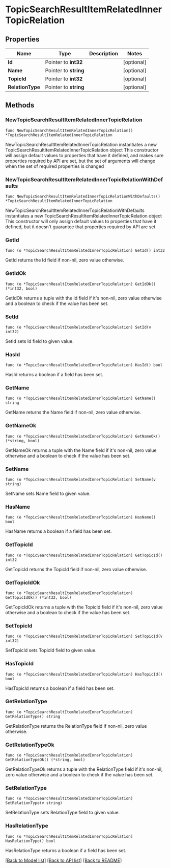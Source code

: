 # TopicSearchResultItemRelatedInnerTopicRelation

## Properties

Name | Type | Description | Notes
------------ | ------------- | ------------- | -------------
**Id** | Pointer to **int32** |  | [optional] 
**Name** | Pointer to **string** |  | [optional] 
**TopicId** | Pointer to **int32** |  | [optional] 
**RelationType** | Pointer to **string** |  | [optional] 

## Methods

### NewTopicSearchResultItemRelatedInnerTopicRelation

`func NewTopicSearchResultItemRelatedInnerTopicRelation() *TopicSearchResultItemRelatedInnerTopicRelation`

NewTopicSearchResultItemRelatedInnerTopicRelation instantiates a new TopicSearchResultItemRelatedInnerTopicRelation object
This constructor will assign default values to properties that have it defined,
and makes sure properties required by API are set, but the set of arguments
will change when the set of required properties is changed

### NewTopicSearchResultItemRelatedInnerTopicRelationWithDefaults

`func NewTopicSearchResultItemRelatedInnerTopicRelationWithDefaults() *TopicSearchResultItemRelatedInnerTopicRelation`

NewTopicSearchResultItemRelatedInnerTopicRelationWithDefaults instantiates a new TopicSearchResultItemRelatedInnerTopicRelation object
This constructor will only assign default values to properties that have it defined,
but it doesn't guarantee that properties required by API are set

### GetId

`func (o *TopicSearchResultItemRelatedInnerTopicRelation) GetId() int32`

GetId returns the Id field if non-nil, zero value otherwise.

### GetIdOk

`func (o *TopicSearchResultItemRelatedInnerTopicRelation) GetIdOk() (*int32, bool)`

GetIdOk returns a tuple with the Id field if it's non-nil, zero value otherwise
and a boolean to check if the value has been set.

### SetId

`func (o *TopicSearchResultItemRelatedInnerTopicRelation) SetId(v int32)`

SetId sets Id field to given value.

### HasId

`func (o *TopicSearchResultItemRelatedInnerTopicRelation) HasId() bool`

HasId returns a boolean if a field has been set.

### GetName

`func (o *TopicSearchResultItemRelatedInnerTopicRelation) GetName() string`

GetName returns the Name field if non-nil, zero value otherwise.

### GetNameOk

`func (o *TopicSearchResultItemRelatedInnerTopicRelation) GetNameOk() (*string, bool)`

GetNameOk returns a tuple with the Name field if it's non-nil, zero value otherwise
and a boolean to check if the value has been set.

### SetName

`func (o *TopicSearchResultItemRelatedInnerTopicRelation) SetName(v string)`

SetName sets Name field to given value.

### HasName

`func (o *TopicSearchResultItemRelatedInnerTopicRelation) HasName() bool`

HasName returns a boolean if a field has been set.

### GetTopicId

`func (o *TopicSearchResultItemRelatedInnerTopicRelation) GetTopicId() int32`

GetTopicId returns the TopicId field if non-nil, zero value otherwise.

### GetTopicIdOk

`func (o *TopicSearchResultItemRelatedInnerTopicRelation) GetTopicIdOk() (*int32, bool)`

GetTopicIdOk returns a tuple with the TopicId field if it's non-nil, zero value otherwise
and a boolean to check if the value has been set.

### SetTopicId

`func (o *TopicSearchResultItemRelatedInnerTopicRelation) SetTopicId(v int32)`

SetTopicId sets TopicId field to given value.

### HasTopicId

`func (o *TopicSearchResultItemRelatedInnerTopicRelation) HasTopicId() bool`

HasTopicId returns a boolean if a field has been set.

### GetRelationType

`func (o *TopicSearchResultItemRelatedInnerTopicRelation) GetRelationType() string`

GetRelationType returns the RelationType field if non-nil, zero value otherwise.

### GetRelationTypeOk

`func (o *TopicSearchResultItemRelatedInnerTopicRelation) GetRelationTypeOk() (*string, bool)`

GetRelationTypeOk returns a tuple with the RelationType field if it's non-nil, zero value otherwise
and a boolean to check if the value has been set.

### SetRelationType

`func (o *TopicSearchResultItemRelatedInnerTopicRelation) SetRelationType(v string)`

SetRelationType sets RelationType field to given value.

### HasRelationType

`func (o *TopicSearchResultItemRelatedInnerTopicRelation) HasRelationType() bool`

HasRelationType returns a boolean if a field has been set.


[[Back to Model list]](../README.md#documentation-for-models) [[Back to API list]](../README.md#documentation-for-api-endpoints) [[Back to README]](../README.md)



